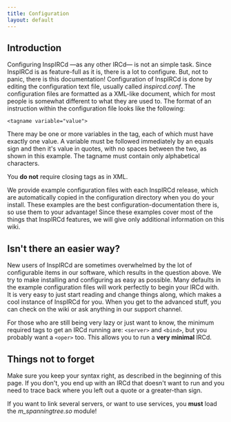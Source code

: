 ```yaml
---
title: Configuration 
layout: default
---
```


## Introduction

Configuring InspIRCd &mdash;as any other IRCd&mdash; is not an simple task. Since InspIRCd is as
feature-full as it is, there is a lot to configure. But, not to panic, there is this documentation!
Configuration of InspIRCd is done by editing the configuration text file, usually called
*inspircd.conf*. The configuration files are formatted as a XML-like document, which for most people
is somewhat different to what they are used to. The format of an instruction within the
configuration file looks like the following:

    <tagname variable="value">

There may be one or more variables in the tag, each of which must have exactly one value. A variable
must be followed immediately by an equals sign and then it's value in quotes, with no spaces between
the two, as shown in this example. The tagname must contain only alphabetical characters. 

You **do not** require closing tags as in XML.

We provide example configuration files with each InspIRCd release, which are automatically copied in
the configuration directory when you do your install. These examples are the best
configuration-documentation there is, so use them to your advantage! Since these examples cover most
of the things that InspIRCd features, we will give only additional information on this wiki.

## Isn't there an easier way?

New users of InspIRCd are sometimes overwhelmed by the lot of configurable items in our software,
which results in the question above. We try to make installing and configuring as easy as possible.
Many defaults in the example configuration files will work perfectly to begin your IRCd with. It is
very easy to just start reading and change things along, which makes a cool instance of InspIRCd for
you. When you get to the advanced stuff, you can check on the wiki or ask anything in our support
channel.

For those who are still being very lazy or just want to know, the minimum required tags to get an
IRCd running are: `<server>` and `<bind>`, but you probably want a `<oper>` too. This allows you to
run a **very minimal** IRCd.

## Things not to forget

Make sure you keep your syntax right, as described in the beginning of this page. If you don't, you
end up with an IRCd that doesn't want to run and you need to trace back where you left out a quote
or a greater-than sign.

If you want to link several servers, or want to use services, you **must** load the
*m_spanningtree.so* module!

